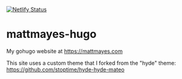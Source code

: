 [![Netlify Status](https://api.netlify.com/api/v1/badges/91703dbe-507a-4101-9966-101bb2e4a8c8/deploy-status)](https://app.netlify.com/sites/gallant-hoover-9f677d/deploys)

# mattmayes-hugo

My gohugo website at https://mattmayes.com

This site uses a custom theme that I forked from the "hyde" theme:
https://github.com/stoptime/hyde-hyde-mateo
